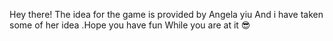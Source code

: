 Hey there! The idea for the game is provided by Angela yiu And i have taken some of her idea .Hope you have fun While you are at it 😎

